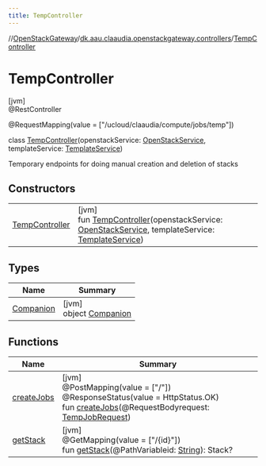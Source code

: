 ```yaml
---
title: TempController
---
```

//[OpenStackGateway](../../../index.html)/[dk.aau.claaudia.openstackgateway.controllers](../index.html)/[TempController](index.html)



# TempController



[jvm]\
@RestController



@RequestMapping(value = ["/ucloud/claaudia/compute/jobs/temp"])



class [TempController](index.html)(openstackService: [OpenStackService](../../dk.aau.claaudia.openstackgateway.services/-open-stack-service/index.html), templateService: [TemplateService](../../dk.aau.claaudia.openstackgateway.services/-template-service/index.html))

Temporary endpoints for doing manual creation and deletion of stacks



## Constructors


| | |
|---|---|
| [TempController](-temp-controller.html) | [jvm]<br>fun [TempController](-temp-controller.html)(openstackService: [OpenStackService](../../dk.aau.claaudia.openstackgateway.services/-open-stack-service/index.html), templateService: [TemplateService](../../dk.aau.claaudia.openstackgateway.services/-template-service/index.html)) |


## Types


| Name | Summary |
|---|---|
| [Companion](-companion/index.html) | [jvm]<br>object [Companion](-companion/index.html) |


## Functions


| Name | Summary |
|---|---|
| [createJobs](create-jobs.html) | [jvm]<br>@PostMapping(value = ["/"])<br>@ResponseStatus(value = HttpStatus.OK)<br>fun [createJobs](create-jobs.html)(@RequestBodyrequest: [TempJobRequest](../../dk.aau.claaudia.openstackgateway.models.requests/-temp-job-request/index.html)) |
| [getStack](get-stack.html) | [jvm]<br>@GetMapping(value = ["/{id}"])<br>fun [getStack](get-stack.html)(@PathVariableid: [String](https://kotlinlang.org/api/latest/jvm/stdlib/kotlin/-string/index.html)): Stack? |

